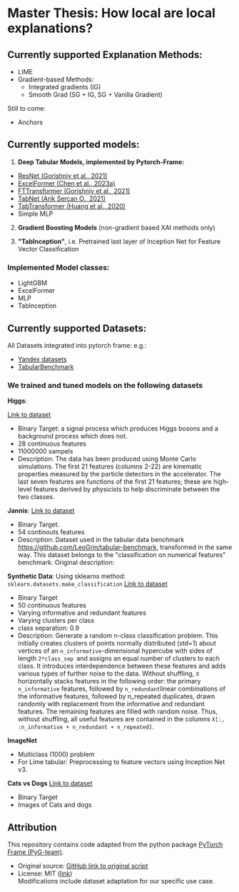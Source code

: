 # Master Thesis: How local are local explanations?
## Currently supported Explanation Methods:
- LIME
- Gradient-based Methods:
    - Integrated gradients (IG)
    - Smooth Grad (SG + IG, SG + Vanilla Gradient)

Still to come:
- Anchors
## Currently supported models:
1. **Deep Tabular Models, implemented by Pytorch-Frame:**
- [ResNet (Gorishniy et al., 2021)](https://github.com/gorishniy/resnet)
- [ExcelFormer (Chen et al., 2023a)](https://github.com/Chen-ExcelFormer/excelformer)
- [FTTransformer (Gorishniy et al., 2021)](https://github.com/gorishniy/fttransformer)
- [TabNet (Arik Sercan O., 2021)](https://github.com/dreamquark-ai/tabnet)
- [TabTransformer (Huang et al., 2020)](https://github.com/hyungkwonko/tab-transformer)
- Simple MLP


2. **Gradient Boosting Models** (non-gradient based XAI methods only)

3. **"TabInception"**, i.e. Pretrained last layer of Inception Net for Feature Vector Classification

### Implemented Model classes:
- LightGBM
- ExcelFormer
- MLP
- TabInception

## Currently supported Datasets:
All Datasets integrated into pytorch frame:
e.g.:
- [Yandex datasets](https://pytorch-frame.readthedocs.io/en/latest/generated/torch_frame.datasets.Yandex.html)
- [TabularBenchmark](https://pytorch-frame.readthedocs.io/en/latest/generated/torch_frame.datasets.TabularBenchmark.html#torch_frame.datasets.TabularBenchmark)


### We trained and tuned models on the following datasets

**Higgs**:

[Link to dataset](https://archive.ics.uci.edu/dataset/280/higgs)

- Binary Target: a signal process which produces Higgs bosons and a background process which does not.
- 28 continuous features
- 11000000 sampels
- Description: 
The data has been produced using Monte Carlo simulations. The first 21 features (columns 2-22) are kinematic properties measured by the particle detectors in the accelerator. The last seven features are functions of the first 21 features; these are high-level features derived by physicists to help discriminate between the two classes.

**Jannis**:
[Link to dataset](https://www.openml.org/search?type=data&id=41168&sort=runs&status=active)

- Binary Target.
- 54 continouts features
- Description: Dataset used in the tabular data benchmark https://github.com/LeoGrin/tabular-benchmark, transformed in the same way. This dataset belongs to the "classification on numerical features" benchmark. Original description:

**Synthetic Data**:
Using sklearns method: ```sklearn.datasets.make_classification```
[Link to dataset](https://scikit-learn.org/stable/modules/generated/sklearn.datasets.make_classification.html#sklearn.datasets.make_classification)
- Binary Target
- 50 continuous features
- Varying informative and redundant features
- Varying clusters per class
- class separation: 0.9
- Description: Generate a random n-class classification problem.
This initially creates clusters of points normally distributed (std=1) about vertices of an ```n_informative```-dimensional hypercube with sides of length ```2*class_sep ```and assigns an equal number of clusters to each class. It introduces interdependence between these features and adds various types of further noise to the data. Without shuffling, ```X``` horizontally stacks features in the following order: the primary ```n_informative``` features, followed by ```n_redundant```linear combinations of the informative features, followed by n_repeated duplicates, drawn randomly with replacement from the informative and redundant features. The remaining features are filled with random noise. Thus, without shuffling, all useful features are contained in the columns ```X[:, :n_informative + n_redundant + n_repeated]```.

**ImageNet**
- Multiclass (1000) problem
- For Lime tabular: Preprocessing to feature vectors using Inception Net v3.

**Cats vs Dogs**
[Link to dataset](https://www.google.com/url?sa=t&source=web&rct=j&opi=89978449&url=https://www.kaggle.com/competitions/dogs-vs-cats&ved=2ahUKEwj5lJSc_6mLAxVs3AIHHbdyJKIQFnoECAgQAQ&usg=AOvVaw0KmiBfaaItAQMS2Ti6aZ0H)
- Binary Target
- Images of Cats and dogs


## Attribution
This repository contains code adapted from the python package [PyTorch Frame (PyG-team)](https://github.com/pyg-team/pytorch_geometric).  
- Original source: [GitHub link to original script](https://github.com/pyg-team/pytorch-frame/benchmark/data_frame_benchmark.py)  
- License: MIT ([link](https://github.com/pyg-team/pytorch_geometric/pytorch-frame/LICENSE))  
Modifications include dataset adaptation for our specific use case.
